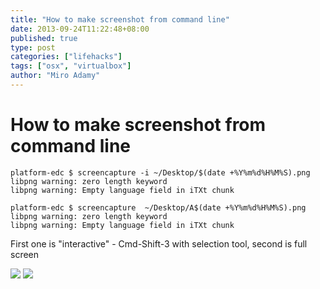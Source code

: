 ```yaml
---
title: "How to make screenshot from command line"
date: 2013-09-24T11:22:48+08:00
published: true
type: post
categories: ["lifehacks"]
tags: ["osx", "virtualbox"]
author: "Miro Adamy"
---
```


# How to make screenshot from command line


```
platform-edc $ screencapture -i ~/Desktop/$(date +%Y%m%d%H%M%S).png
libpng warning: zero length keyword
libpng warning: Empty language field in iTXt chunk
 
platform-edc $ screencapture  ~/Desktop/A$(date +%Y%m%d%H%M%S).png
libpng warning: zero length keyword
libpng warning: Empty language field in iTXt chunk
```

First one is "interactive" - Cmd-Shift-3 with selection tool, second is full screen

![](/images/20130923195517.png)
![](/images/A20130923195544.png)